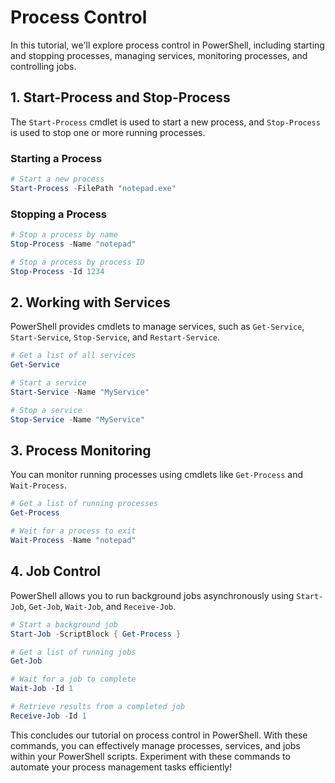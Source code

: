 # Process Control

In this tutorial, we'll explore process control in PowerShell, including starting and stopping processes, managing services, monitoring processes, and controlling jobs.

## 1. Start-Process and Stop-Process

The `Start-Process` cmdlet is used to start a new process, and `Stop-Process` is used to stop one or more running processes.

### Starting a Process

```powershell
# Start a new process
Start-Process -FilePath "notepad.exe"
```

### Stopping a Process

```powershell
# Stop a process by name
Stop-Process -Name "notepad"

# Stop a process by process ID
Stop-Process -Id 1234
```

## 2. Working with Services

PowerShell provides cmdlets to manage services, such as `Get-Service`, `Start-Service`, `Stop-Service`, and `Restart-Service`.

```powershell
# Get a list of all services
Get-Service

# Start a service
Start-Service -Name "MyService"

# Stop a service
Stop-Service -Name "MyService"
```

## 3. Process Monitoring

You can monitor running processes using cmdlets like `Get-Process` and `Wait-Process`.

```powershell
# Get a list of running processes
Get-Process

# Wait for a process to exit
Wait-Process -Name "notepad"
```

## 4. Job Control

PowerShell allows you to run background jobs asynchronously using `Start-Job`, `Get-Job`, `Wait-Job`, and `Receive-Job`.

```powershell
# Start a background job
Start-Job -ScriptBlock { Get-Process }

# Get a list of running jobs
Get-Job

# Wait for a job to complete
Wait-Job -Id 1

# Retrieve results from a completed job
Receive-Job -Id 1
```

This concludes our tutorial on process control in PowerShell. With these commands, you can effectively manage processes, services, and jobs within your PowerShell scripts. Experiment with these commands to automate your process management tasks efficiently!
